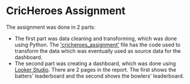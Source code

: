 # CricHeroes Assignment

The assignment was done in 2 parts:
<ul>
<li>The first part was data cleaning and transforming, which was done using Python. The <a href = "https://github.com/naiya7623/CricHeroes-Assignment/blob/main/cricheroes_assignment.ipynb">'cricheroes_assignment'</a> file has the code used to transform the data which was eventually used as source data for the dashboard.</li>

<li> The second part was creating a dashboard, which was done using <a href="https://lookerstudio.google.com/reporting/a686c35a-0449-4b66-8c7d-75903afd94ee/page/2GG5D">Looker Studio</a>. There are 2 pages in the report. The first shows the batters' leaderboard and the second shows the bowlers' leaderboard. </li>
</ul>

